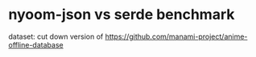 # nyoom-json vs serde benchmark
dataset: cut down version of https://github.com/manami-project/anime-offline-database